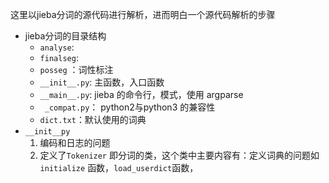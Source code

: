 这里以jieba分词的源代码进行解析，进而明白一个源代码解析的步骤

- jieba分词的目录结构
  - `analyse`:
  - `finalseg`:
  - `posseg` ：词性标注
  - `__init__.py`: 主函数，入口函数
  - `__main__.py`: jieba 的命令行，模式，使用  argparse
  - ` _compat.py`： python2与python3 的兼容性
  - `dict.txt`：默认使用的词典
- `__init__py`
  1. 编码和日志的问题
  2. 定义了`Tokenizer` 即分词的类，这个类中主要内容有：定义词典的问题如`initialize` 函数，`load_userdict`函数，